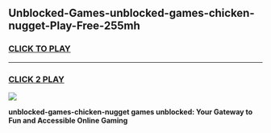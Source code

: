 
## Unblocked-Games-unblocked-games-chicken-nugget-Play-Free-255mh
<h3>
<a href="https://premium76.site?title=unblocked-games-chicken-nugget&ref=18A1">CLICK TO PLAY</a></h3>
<hr>

<h3>
<a href="https://premium76.site?title=unblocked-games-chicken-nugget&ref=18A1">CLICK 2 PLAY</a>
  
</h3>

<a href="https://premium76.site?title=unblocked-games-chicken-nugget&ref=18A1"><img src="https://clearcache.store/games.png"></a>


**unblocked-games-chicken-nugget games unblocked: Your Gateway to Fun and Accessible Online Gaming**
